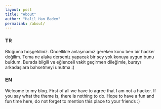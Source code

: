 ```yaml
---
layout: post
title: "About"
author: "Halil Han Badem"
permalink: /about/
---
```


### TR
Bloğuma hoşgeldiniz. Öncellikle anlaşmamız gereken konu ben bir hacker değilim. Tema ne alaka derseniz yapacak bir şey yok konuya uygun bunu buldum. Burada bilgili ve eğlenceli vakit geçirmen dileğimle, burayı arkadaşlara bahsetmeyi unutma :)

### EN
Welcome to my blog. First of all we have to agree that I am not a hacker. If you say what the theme is, there is nothing to do. Hope to have a fun and fun time here, do not forget to mention this place to your friends :)
